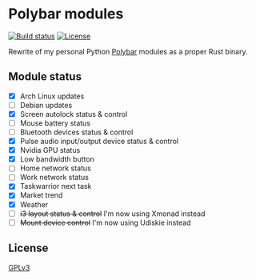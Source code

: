 # Polybar modules

[![Build status](https://github.com/desbma/polybar-modules/actions/workflows/ci.yml/badge.svg)](https://github.com/desbma/polybar-modules/actions)
[![License](https://img.shields.io/github/license/desbma/polybar-modules.svg?style=flat)](https://github.com/desbma/polybar-modules/blob/master/LICENSE)

Rewrite of my personal Python [Polybar](https://polybar.github.io/) modules as a proper Rust binary.

## Module status

- [x] Arch Linux updates
- [ ] Debian updates
- [x] Screen autolock status & control
- [ ] Mouse battery status
- [ ] Bluetooth devices status & control
- [x] Pulse audio input/output device status & control
- [x] Nvidia GPU status
- [x] Low bandwidth button
- [ ] Home network status
- [ ] Work network status
- [x] Taskwarrior next task
- [x] Market trend
- [x] Weather
- [ ] ~~i3 layout status & control~~ I'm now using Xmonad instead
- [ ] ~~Mount device control~~ I'm now using Udiskie instead

## License

[GPLv3](https://www.gnu.org/licenses/gpl-3.0-standalone.html)
